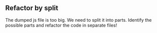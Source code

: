 ## Refactor by split

The dumped js file is too big. We need to split it into parts.
Identify the possible parts and refactor the code in separate files!
